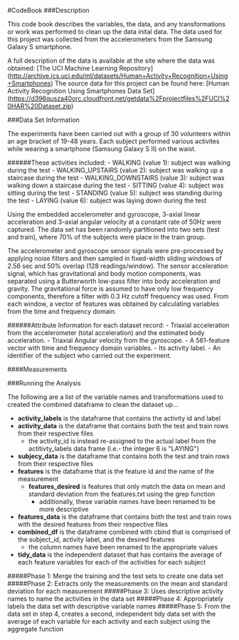 #CodeBook
###Description

This code book describes the variables, the data, and any transformations or work was performed to clean up the data inital data.
The data used for this project was collected from the accelerometers from the Samsung Galaxy S smartphone.

A full description of the data is available at the site where the data was obtained:
[The UCI Machine Learning Repository]
(http://archive.ics.uci.edu/ml/datasets/Human+Activity+Recognition+Using+Smartphones)
The source data for this project can be found here:
[Human Activity Recognition Using Smartphones Data Set]
(https://d396qusza40orc.cloudfront.net/getdata%2Fprojectfiles%2FUCI%20HAR%20Dataset.zip)

###Data Set Information

The experiments have been carried out with a group of 30 volunteers within an age bracket of 19-48 years. 
Each subject performed various activites while wearing a smartphone (Samsung Galaxy S II) on the waist. 

######These activities included:
    - WALKING (value 1): subject was walking during the test
    - WALKING_UPSTAIRS (value 2): subject was walking up a staircase during the test
    - WALKING_DOWNSTAIRS (value 3): subject was walking down a staircase during the test
    - SITTING (value 4): subject was sitting during the test
    - STANDING (value 5): subject was standing during the test
    - LAYING (value 6): subject was laying down during the test

Using the embedded accelerometer and gyroscope, 3-axial linear acceleration and 3-axial angular velocity at a constant rate of 50Hz were captured. 
The data set has been randomly partitioned into two sets (test and train), where 70% of the subjects were place in the train group.

The accelerometer and gyroscope sensor signals were pre-processed by applying noise filters and then sampled in fixed-width sliding windows of 2.56 sec and 50% overlap (128 readings/window). 
The sensor acceleration signal, which has gravitational and body motion components, was separated using a Butterworth low-pass filter into body acceleration and gravity. 
The gravitational force is assumed to have only low frequency components, therefore a filter with 0.3 Hz cutoff frequency was used. 
From each window, a vector of features was obtained by calculating variables from the time and frequency domain.

######Attribute Information for each dataset record:
    - Triaxial acceleration from the accelerometer (total acceleration) and the estimated body acceleration. 
    - Triaxial Angular velocity from the gyroscope. 
    - A 561-feature vector with time and frequency domain variables. 
    - Its activity label. 
    - An identifier of the subject who carried out the experiment.

####Measurements

###Running the Analysis

The following are a list of the variable names and transformations used to created the combined dataframe to clean the dataset up...
- **activity_labels** is the dataframe that contains the activity id and label
- **activity_data** is the dataframe that contains both the test and train rows from their respective files
  - the activity_id is instead re-assigned to the actual label from the actitivty_labels data frame (i.e.- the integer 6 is "LAYING")
- **subjecy_data** is the dataframe that contains both the test and train rows from their respective files
- **features** is the dataframe that is the feature id and the name of the measurement
  - **features_desired** is features that only match the data on mean and standard deviation from the features.txt using the grep function
    - additionally, these variable names have been renamed to be more descriptive
- **features_data** is the dataframe that contains both the test and train rows with the desired features from their respective files
- **combined_df** is the dataframe combined with cbind that is comprised of the subject_id, activity label, and the desired features
  - the column names have been renamed to the appropriate values
- **tidy_data** is the independent dataset that has contains the average of each feature variables for each of the activities for each subject
  
#####Phase 1: Merge the training and the test sets to create one data set
#####Phase 2: Extracts only the measurements on the mean and standard deviation for each measurement
#####Phase 3: Uses descriptive activity names to name the activities in the data set
#####Phase 4: Appropriately labels the data set with descriptive variable names
#####Phase 5: From the data set in step 4, creates a second, independent tidy data set with the average of each variable for each activity and each subject using the aggregate function
